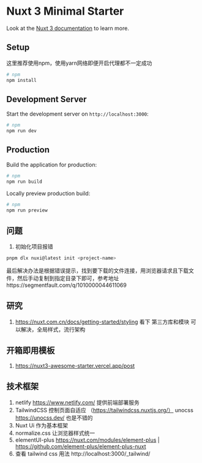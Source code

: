 # Nuxt 3 Minimal Starter

Look at the [Nuxt 3 documentation](https://nuxt.com.cn/docs/getting-started/configuration) to learn more.

## Setup

这里推荐使用npm，使用yarn网络即便开启代理都不一定成功

```bash
# npm
npm install
```

## Development Server

Start the development server on `http://localhost:3000`:

```bash
# npm
npm run dev

```

## Production

Build the application for production:

```bash
# npm
npm run build
```

Locally preview production build:

```bash
# npm
npm run preview
```

## 问题

1. 初始化项目报错

```bash
pnpm dlx nuxi@latest init <project-name>
```
最后解决办法是根据错误提示，找到要下载的文件连接，用浏览器请求且下载文件，然后手动复制到指定目录下即可，参考地址https://segmentfault.com/q/1010000044611069


## 研究
1. https://nuxt.com.cn/docs/getting-started/styling 看下 第三方库和模块
可以解决，全局样式，流行架构


## 开箱即用模板
1. https://nuxt3-awesome-starter.vercel.app/post



## 技术框架
1. netlify https://www.netlify.com/ 提供前端部署服务
2. TailwindCSS 控制页面自适应 （https://tailwindcss.nuxtjs.org/）  unocss https://unocss.dev/ 也是不错的
3. Nuxt Ui 作为基本框架
4. normalize.css 让浏览器样式统一
5. elementUI-plus https://nuxt.com/modules/element-plus |  https://github.com/element-plus/element-plus-nuxt
6. 查看 tailwind css 用法 http://localhost:3000/_tailwind/
